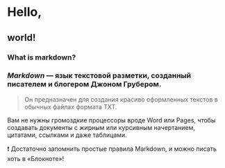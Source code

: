 # Hello,
## world!
### What is markdown?
### ***Markdown*** — язык текстовой разметки, созданный писателем и блогером Джоном Грубером. 

>Он предназначен для создания красиво оформленных текстов в обычных файлах формата TXT.

Вам не нужны громоздкие процессоры вроде Word или Pages, чтобы создавать документы с жирным или курсивным начертанием, цитатами, 
ссылками и даже таблицами. 

:exclamation: 
Достаточно запомнить простые правила Markdown, и можно писать хоть в «Блокноте»!
